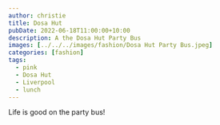 ```yaml
---
author: christie
title: Dosa Hut
pubDate: 2022-06-18T11:00:00+10:00
description: A the Dosa Hut Party Bus
images: [../../../images/fashion/Dosa Hut Party Bus.jpeg]
categories: [fashion]
tags:
  - pink
  - Dosa Hut
  - Liverpool
  - lunch
---
```


Life is good on the party bus!
